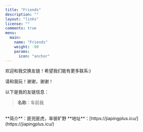 ```yaml
---
title: "Friends"
description: ""
layout: "links"
license: ""
comments: true
menu:
  main:
    name: "Friends"
    weight: -90
    params:
      icon: "anchor"
---
```

<style>
.article-header {
    display: none;}
.article-footer {
    display: none;
  }

</style>

欢迎和我交换友链！希望我们能有更多联系:)

请和我玩！谢谢，谢谢！

以下是我的友链信息：

 <!-- 这个标题默认隐藏了标题与页尾，推荐用以下格式来交换友情链接。

友链头像放在`/assets/link-img`，友链数据放在`/data/links.json`

link.json格式为：

```
[
    {
        "title": "小球飞鱼",
        "website": "https://mantyke.icu/",
        "image": "mantyke.png",
     "description": "我们会一起遇见鲸鱼吗？"
    },
	{
        "title": "友情链接2",
        "website": "",
        "image": "",
     "description": ""
    }
]
``` -->


>**名称**：车前我
<br/>
**简介**：匪兕匪虎，率彼旷野
**地址**：[https://jiapingplus.icu/](https://jiapingplus.icu/)  
<!-- **头像**：[https://cdn.jsdelivr.net/gh/5ammyZ/jiaping-blog-pictures@main/stack-pics/avatar.png](https://cdn.jsdelivr.net/gh/5ammyZ/jiaping-blog-pictures@main/stack-pics/avatar.png)
